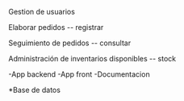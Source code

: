 Gestion de usuarios

Elaborar pedidos -- registrar

Seguimiento de pedidos  -- consultar

Administración de inventarios disponibles  -- stock



-App backend
-App front
-Documentacion

*Base de datos